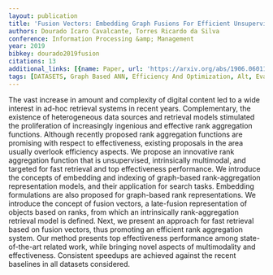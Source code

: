 ```yaml
---
layout: publication
title: 'Fusion Vectors: Embedding Graph Fusions For Efficient Unsupervised Rank Aggregation'
authors: Dourado Icaro Cavalcante, Torres Ricardo da Silva
conference: Information Processing &amp; Management
year: 2019
bibkey: dourado2019fusion
citations: 13
additional_links: [{name: Paper, url: 'https://arxiv.org/abs/1906.06011'}]
tags: [DATASETS, Graph Based ANN, Efficiency And Optimization, Alt, Evaluation]
---
```

The vast increase in amount and complexity of digital content led to a wide
interest in ad-hoc retrieval systems in recent years. Complementary, the
existence of heterogeneous data sources and retrieval models stimulated the
proliferation of increasingly ingenious and effective rank aggregation
functions. Although recently proposed rank aggregation functions are promising
with respect to effectiveness, existing proposals in the area usually overlook
efficiency aspects. We propose an innovative rank aggregation function that is
unsupervised, intrinsically multimodal, and targeted for fast retrieval and top
effectiveness performance. We introduce the concepts of embedding and indexing
of graph-based rank-aggregation representation models, and their application
for search tasks. Embedding formulations are also proposed for graph-based rank
representations. We introduce the concept of fusion vectors, a late-fusion
representation of objects based on ranks, from which an intrinsically
rank-aggregation retrieval model is defined. Next, we present an approach for
fast retrieval based on fusion vectors, thus promoting an efficient rank
aggregation system. Our method presents top effectiveness performance among
state-of-the-art related work, while bringing novel aspects of multimodality
and effectiveness. Consistent speedups are achieved against the recent
baselines in all datasets considered.
